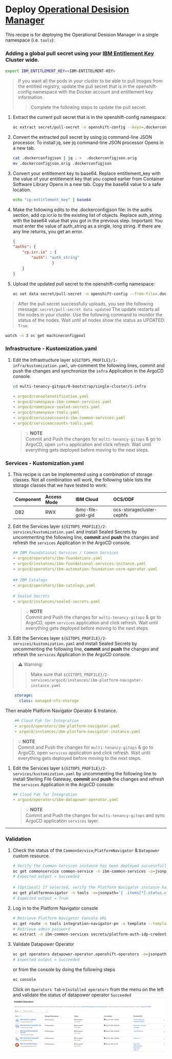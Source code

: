 # Deploy [Operational Desision Manager](https://www.ibm.com/products/operational-decision-manager)

This recipe is for deploying the Operational Desision Manager in a single namespace (i.e. `tools`): 

### Adding a global pull secret using your [IBM Entitlement Key](https://myibm.ibm.com/products-services/containerlibrary) Cluster wide.
    
```bash
export IBM_ENTITLEMENT_KEY=<IBM-ENTITELMENT-KEY>
```

> If you want all the pods in your cluster to be able to pull images from the entitled registry, update the pull secret that is in the openshift-config namespace with the Docker account and entitlement key information.
>> Complete the following steps to update the pull secret:


1. Extract the current pull secret that is in the openshift-config namespace:
    ```bash
    oc extract secret/pull-secret -n openshift-config --keys=.dockerconfigjson --to=. --confirm
    ```
1. Convert the extracted pull secret by using jq command-line JSON processor. To install jq, see jq command-line JSON processor Opens in a new tab.
    ```bash
    cat .dockerconfigjson | jq . >  .dockerconfigjson.orig
    mv .dockerconfigjson.orig .dockerconfigjson
    ```
1. Convert your entitlement key to base64. Replace entitlement_key with the value of your entitlement key that you copied earlier from Container Software Library Opens in a new tab. Copy the base64 value to a safe location.
    ```bash
    echo "cp:entitlement_key" | base64
    ```
1. Make the following edits to the .dockerconfigjson file: In the auths section, add cp.icr.io to the existing list of objects. Replace auth_string with the base64 value that you got in the previous step. Important: You must enter the value of auth_string as a single, long string. If there are any line returns, you get an error.
    ```json
    {
    "auths": {
        "cp.icr.io" : {
            "auth": "auth_string"
                     }
        }
    }
    ```
1. Upload the updated pull secret to the openshift-config namespace:
    ```bash
    oc set data secret/pull-secret -n openshift-config --from-file=.dockerconfigjson
    ```
> After the pull secret successfully uploads, you see the following message:
    ```
    secret/pull-secret data updated
    ```
> The update restarts all the nodes in your cluster. Use the following command to monitor the status of the nodes. Wait until all nodes show the status as UPDATED: `True`.
    
```bash
watch -n 3 oc get machineconfigpool
```

### Infrastructure - Kustomization.yaml
1. Edit the Infrastructure layer `${GITOPS_PROFILE}/1-infra/kustomization.yaml`, un-comment the following lines, commit and push the changes and synchronize the `infra` Application in the ArgoCD console.

    ```bash        
    cd multi-tenancy-gitops/0-bootstrap/single-cluster/1-infra
    ```

    ```yaml
    - argocd/consolenotification.yaml
    - argocd/namespace-ibm-common-services.yaml
    - argocd/namespace-sealed-secrets.yaml
    - argocd/namespace-tools.yaml
    - argocd/serviceaccounts-ibm-common-services.yaml
    - argocd/serviceaccounts-tools.yaml
    ```
    >  💡 **NOTE**  
    > Commit and Push the changes for `multi-tenancy-gitops` & go to ArgoCD, open `infra` application and click refresh.
    > Wait until everything gets deployed before moving to the next steps.

### Services - Kustomization.yaml

1. This recipe is can be implemented using a combination of storage classes. Not all combination will work, the following table lists the storage classes that we have tested to work:

    | Component | Access Mode | IBM Cloud | OCS/ODF |
    | --- | --- | --- | --- |
    | DB2 | RWX | ibmc-file-gold-gid | ocs-storagecluster-cephfs |

1. Edit the Services layer `${GITOPS_PROFILE}/2-services/kustomization.yaml` and install Sealed Secrets by uncommenting the following line, **commit** and **push** the changes and refresh the `services` Application in the ArgoCD console.
   
    ```yaml
    ## IBM Foundational Services / Common Services
    - argocd/operators/ibm-foundations.yaml
    - argocd/instances/ibm-foundational-services-instance.yaml
    - argocd/operators/ibm-automation-foundation-core-operator.yaml

    ## IBM Catalogs
    - argocd/operators/ibm-catalogs.yaml

    # Sealed Secrets
    - argocd/instances/sealed-secrets.yaml
    ```

    >  💡 **NOTE**  
    > Commit and Push the changes for `multi-tenancy-gitops` & go to ArgoCD, open `services` application and click refresh.
    > Wait until everything gets deployed before moving to the next steps.

1. Edit the Services layer `${GITOPS_PROFILE}/2-services/kustomization.yaml` and install Sealed Secrets by uncommenting the following line, **commit** and **push** the changes and refresh the `services` Application in the ArgoCD console.
 
> **⚠️** Warning:
>> Make sure that `${GITOPS_PROFILE}/2-services/argocd/instances/ibm-platform-navigator-instance.yaml`
   
```yaml
    storage:
      class: managed-nfs-storage
```  
Then enable Platform Navigator Operator & Instance.  
```yaml
    ## Cloud Pak for Integration
    - argocd/operators/ibm-platform-navigator.yaml
    - argocd/instances/ibm-platform-navigator-instance.yaml
``` 

>  💡 **NOTE**  
> Commit and Push the changes for `multi-tenancy-gitops` & go to ArgoCD, open `services` application and click refresh.
> Wait until everything gets deployed before moving to the next steps.

1. Edit the Services layer `${GITOPS_PROFILE}/2-services/kustomization.yaml` by uncommenting the following line to install Sterling File Gateway, **commit** and **push** the changes and refresh the `services` Application in the ArgoCD console:

    ```yaml
    ## Cloud Pak for Integration
    - argocd/operators/ibm-datapower-operator.yaml
    ```

    >  💡 **NOTE**  
    > Commit and Push the changes for `multi-tenancy-gitops` and
    > sync ArgoCD application `services` layer.

---

### Validation
1.  Check the status of the `CommonService`,`PlatformNavigator` & `Datapower` custom resource.
    ```bash
    # Verify the Common Services instance has been deployed successfully
    oc get commonservice common-service -n ibm-common-services -o=jsonpath='{.status.phase}'
    # Expected output = Succeeded

    # [Optional] If selected, verify the Platform Navigator instance has been deployed successfully
    oc get platformnavigator -n tools -o=jsonpath='{ .items[*].status.conditions[].status }'
    # Expected output = True
    ```
1.  Log in to the Platform Navigator console
    ```bash
    # Retrieve Platform Navigator Console URL
    oc get route -n tools integration-navigator-pn -o template --template='https://{{.spec.host}}'
    # Retrieve admin password
    oc extract -n ibm-common-services secrets/platform-auth-idp-credentials --keys=admin_username,admin_password --to=-
    ```

1. Validate Datapower Operator
    ```bash
    oc get operators datapower-operator.openshift-operators -o=jsonpath='{ .status.components.refs[12].conditions[*].type}'
    # Expected output = Succeeded
    ```  
    or from the console by doing the following steps
    ```bash
    oc console
    ``` 
    Click on `Operators Tab`->`Installed operators` from the menu on the left and validate the status of datapower operator `Succeeded`
    ![DataPower Operator](images/datapower-operator.png)
